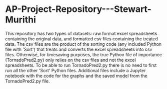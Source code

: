 # AP-Project-Repository---Stewart-Murithi

This repository has two types of datasets: raw format excel spreadsheets containing the original data, and formatted csv files containing the treated data. The csv files are the product of the sorting code (any included Python file with 'Sort') that treats and converts the excel spreadsheets into csv files. Otherwise, for timesaving purposes, the true Python file of importance (TornadoPred2.py) only relies on the csv files and not the excel spreadsheets. To be able to run TornadoPred2.py there is no need to first run all the other 'Sort' Python files. Additional files include a Jupyter notebook with the code for the graphs and the saved model from the TornadoPred2.py file.
